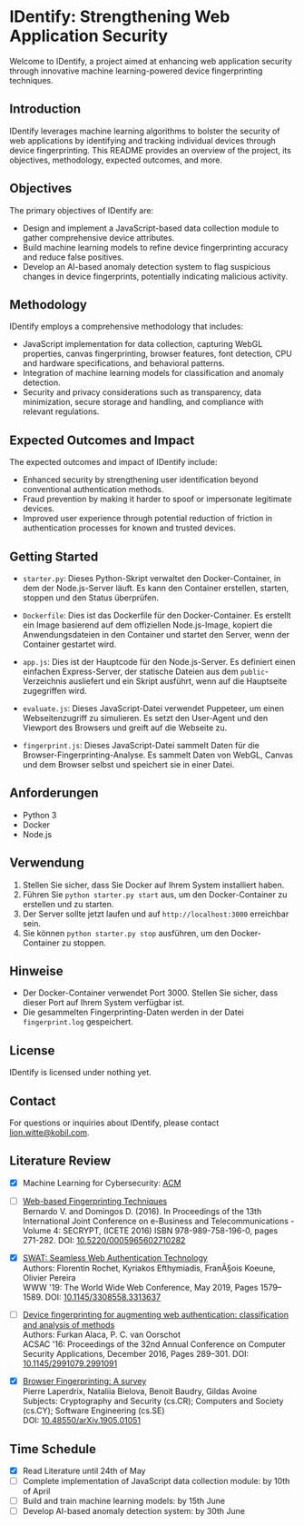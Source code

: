 # IDentify: Strengthening Web Application Security

Welcome to IDentify, a project aimed at enhancing web application security through innovative machine learning-powered device fingerprinting techniques.

## Introduction

IDentify leverages machine learning algorithms to bolster the security of web applications by identifying and tracking individual devices through device fingerprinting. This README provides an overview of the project, its objectives, methodology, expected outcomes, and more.

## Objectives

The primary objectives of IDentify are:
- Design and implement a JavaScript-based data collection module to gather comprehensive device attributes.
- Build machine learning models to refine device fingerprinting accuracy and reduce false positives.
- Develop an AI-based anomaly detection system to flag suspicious changes in device fingerprints, potentially indicating malicious activity.

## Methodology

IDentify employs a comprehensive methodology that includes:
- JavaScript implementation for data collection, capturing WebGL properties, canvas fingerprinting, browser features, font detection, CPU and hardware specifications, and behavioral patterns.
- Integration of machine learning models for classification and anomaly detection.
- Security and privacy considerations such as transparency, data minimization, secure storage and handling, and compliance with relevant regulations.

## Expected Outcomes and Impact

The expected outcomes and impact of IDentify include:
- Enhanced security by strengthening user identification beyond conventional authentication methods.
- Fraud prevention by making it harder to spoof or impersonate legitimate devices.
- Improved user experience through potential reduction of friction in authentication processes for known and trusted devices.

## Getting Started

- `starter.py`: Dieses Python-Skript verwaltet den Docker-Container, in dem der Node.js-Server läuft. Es kann den Container erstellen, starten, stoppen und den Status überprüfen.

- `Dockerfile`: Dies ist das Dockerfile für den Docker-Container. Es erstellt ein Image basierend auf dem offiziellen Node.js-Image, kopiert die Anwendungsdateien in den Container und startet den Server, wenn der Container gestartet wird.

- `app.js`: Dies ist der Hauptcode für den Node.js-Server. Es definiert einen einfachen Express-Server, der statische Dateien aus dem `public`-Verzeichnis ausliefert und ein Skript ausführt, wenn auf die Hauptseite zugegriffen wird.

- `evaluate.js`: Dieses JavaScript-Datei verwendet Puppeteer, um einen Webseitenzugriff zu simulieren. Es setzt den User-Agent und den Viewport des Browsers und greift auf die Webseite zu.

- `fingerprint.js`: Dieses JavaScript-Datei sammelt Daten für die Browser-Fingerprinting-Analyse. Es sammelt Daten von WebGL, Canvas und dem Browser selbst und speichert sie in einer Datei.

## Anforderungen

- Python 3
- Docker
- Node.js

## Verwendung

1. Stellen Sie sicher, dass Sie Docker auf Ihrem System installiert haben.
2. Führen Sie `python starter.py start` aus, um den Docker-Container zu erstellen und zu starten.
3. Der Server sollte jetzt laufen und auf `http://localhost:3000` erreichbar sein.
4. Sie können `python starter.py stop` ausführen, um den Docker-Container zu stoppen.

## Hinweise

- Der Docker-Container verwendet Port 3000. Stellen Sie sicher, dass dieser Port auf Ihrem System verfügbar ist.
- Die gesammelten Fingerprinting-Daten werden in der Datei `fingerprint.log` gespeichert.

## License

IDentify is licensed under nothing yet.

## Contact

For questions or inquiries about IDentify, please contact [lion.witte@kobil.com](mailto:lion.witte@kobil.com).

## Literature Review

- [x] Machine Learning for Cybersecurity: [ACM](https://dl.acm.org/doi/abs/10.1145/3386040?casa_token=027mVneiDnwAAAAA:MnDDy8r-IfQwmX69w4iuJZQo2Ow8EG__mWksXG2W5ttQ-ycGeb3PHSP2qTlpCTNmQCxo8LyT4eU)
- [ ] [Web-based Fingerprinting Techniques](https://www.scitepress.org/PublishedPapers/2016/59656/59656.pdf)  
  Bernardo V. and Domingos D. (2016). In Proceedings of the 13th International Joint Conference on e-Business and Telecommunications - Volume 4: SECRYPT, (ICETE 2016) ISBN 978-989-758-196-0, pages 271-282. DOI: [10.5220/0005965602710282](https://doi.org/10.5220/0005965602710282)
- [x] [SWAT: Seamless Web Authentication Technology](https://dl.acm.org/doi/10.1145/3308558.3313637)  
  Authors: Florentin Rochet, Kyriakos Efthymiadis, FranÃ§ois Koeune, Olivier Pereira  
  WWW '19: The World Wide Web Conference, May 2019, Pages 1579–1589. DOI: [10.1145/3308558.3313637](https://doi.org/10.1145/3308558.3313637)
- [ ] [Device fingerprinting for augmenting web authentication: classification and analysis of methods](https://dl.acm.org/doi/10.1145/2991079.2991091)  
  Authors: Furkan Alaca, P. C. van Oorschot  
  ACSAC '16: Proceedings of the 32nd Annual Conference on Computer Security Applications, December 2016, Pages 289–301. DOI: [10.1145/2991079.2991091](https://doi.org/10.1145/2991079.2991091)
- [x] [Browser Fingerprinting: A survey](https://arxiv.org/abs/1905.01051)  
  Pierre Laperdrix, Nataliia Bielova, Benoit Baudry, Gildas Avoine  
  Subjects: Cryptography and Security (cs.CR); Computers and Society (cs.CY); Software Engineering (cs.SE)  
  DOI: [10.48550/arXiv.1905.01051](https://doi.org/10.48550/arXiv.1905.01051)



## Time Schedule

- [x] Read Literature until 24th of May
- [ ] Complete implementation of JavaScript data collection module: by 10th of April
- [ ] Build and train machine learning models: by 15th June
- [ ] Develop AI-based anomaly detection system: by 30th June
